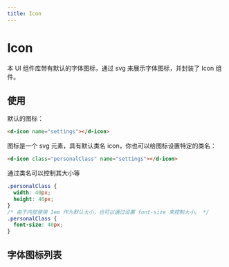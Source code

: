 ```yaml
---
title: Icon
---
```

# Icon

本 UI 组件库带有默认的字体图标，通过 svg 来展示字体图标，并封装了 Icon 组件。

## 使用

默认的图标：

<wrapper>
  <d-icon name="settings"></d-icon>
</wrapper>

```html
<d-icon name="settings"></d-icon>
```

图标是一个 svg 元素，具有默认类名 icon，你也可以给图标设置特定的类名：
<wrapper>
  <iconlist-item name="settings" :hasTitle="false"></iconlist-item>
</wrapper>

```html
<d-icon class="personalClass" name="settings"></d-icon>
```

通过类名可以控制其大小等

```css
.personalClass {
  width: 40px;
  height: 40px;
}
/* 由于内部使用 1em 作为默认大小，也可以通过设置 font-size 来控制大小。 */
.personalClass {
  font-size: 40px;
}
```

## 字体图标列表

<wrapper>
  <iconlist-item name="settings"></iconlist-item>
  <iconlist-item name="loading"></iconlist-item>
  <iconlist-item name="up"></iconlist-item>
  <iconlist-item name="down"></iconlist-item>
  <iconlist-item name="left"></iconlist-item>
  <iconlist-item name="right"></iconlist-item>
  <iconlist-item name="download"></iconlist-item>
  <iconlist-item name="warn"></iconlist-item>
  <iconlist-item name="info"></iconlist-item>
  <iconlist-item name="thumbs-up"></iconlist-item>
</wrapper>